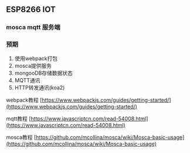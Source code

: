 ## ESP8266 IOT

### mosca mqtt 服务端

### 预期
1. 使用webpack打包
2. mosca提供服务
3. mongooDB存储数据状态
4. MQTT通讯
5. HTTP转发通讯(koa2)

webpack教程
[https://www.webpackjs.com/guides/getting-started/](https://www.webpackjs.com/guides/getting-started/)

mqtt教程
[https://www.javascriptcn.com/read-54008.html](https://www.javascriptcn.com/read-54008.html)

mosca教程
[https://github.com/mcollina/mosca/wiki/Mosca-basic-usage](https://github.com/mcollina/mosca/wiki/Mosca-basic-usage)

